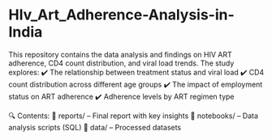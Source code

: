 # HIv_Art_Adherence-Analysis-in-India
This repository contains the data analysis and findings on HIV ART adherence, CD4 count distribution, and viral load trends. The study explores:
✔️ The relationship between treatment status and viral load
✔️ CD4 count distribution across different age groups
✔️ The impact of employment status on ART adherence
✔️ Adherence levels by ART regimen type

🔍 Contents:
📂 reports/ – Final report with key insights
📂 notebooks/ – Data analysis scripts (SQL)
📂 data/ – Processed datasets
